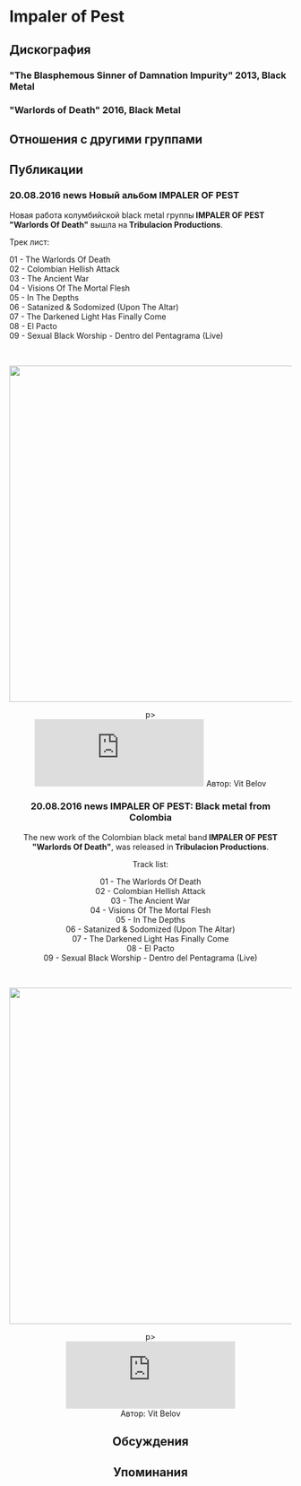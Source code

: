 # Impaler of Pest



## Дискография

### "The Blasphemous Sinner of Damnation Impurity" 2013, Black Metal



### "Warlords of Death" 2016, Black Metal




## Отношения с другими группами


## Публикации

### 20.08.2016 news Новый альбом IMPALER OF PEST

<p>Новая работа колумбийской black metal группы<strong> IMPALER OF PEST "Warlords Of Death"</strong> вышла на<strong> Tribulacion Productions</strong>. </p><p>Трек лист:</p><p>01 - The Warlords Of Death<br>02 - Colombian Hellish Attack<br>03 - The Ancient War<br>04 - Visions Of The Mortal Flesh<br>05 - In The Depths<br>06 - Satanized & Sodomized (Upon The Altar)<br>07 - The Darkened Light Has Finally Come<br>08 - El Pacto<br>09 - Sexual Black Worship - Dentro del Pentagrama (Live)</p><p>&nbsp;<center><img width="600" height="600" src="/images/news_rus/2016.08/29839.jpg" border="0"></p>p><center><iframe style="border: 0; width: 60%; height: 120px;" src="https://bandcamp.com/EmbeddedPlayer/album=3344379020/size=large/bgcol=ffffff/linkcol=0687f5/tracklist=false/artwork=small/transparent=true/" seamless><a href="http://tribulacionproductions.bandcamp.com/album/impaler-of-pest-warlords-of-death-cd-out-now">IMPALER OF PEST &quot;Warlords Of Death&quot; CD    Out Now ! by Tribulacion Productions -  Underground Necro Metal Art</a></iframe>
Автор: Vit Belov

### 20.08.2016 news IMPALER OF PEST: Black metal from Colombia

<p>The new work of the Colombian black metal band<strong> IMPALER OF PEST "Warlords Of Death"</strong>, was released in<strong> Tribulacion Productions</strong>.</p><p>Track list:</p><p>01 - The Warlords Of Death<br>02 - Colombian Hellish Attack<br>03 - The Ancient War<br>04 - Visions Of The Mortal Flesh<br>05 - In The Depths<br>06 - Satanized & Sodomized (Upon The Altar)<br>07 - The Darkened Light Has Finally Come<br>08 - El Pacto<br>09 - Sexual Black Worship - Dentro del Pentagrama (Live)</p><p>&nbsp;<center><img width="600" height="600" src="/images/news_rus/2016.08/29839.jpg" border="0"><p></p>p&gt;<center><iframe src="https://bandcamp.com/EmbeddedPlayer/album=3344379020/size=large/bgcol=ffffff/linkcol=0687f5/tracklist=false/artwork=small/transparent=true/" style="border: 0px currentColor; width: 60%; height: 120px;" seamless="">&amp;lt;a href="http://tribulacionproductions.bandcamp.com/album/impaler-of-pest-warlords-of-death-cd-out-now"&amp;gt;IMPALER OF PEST &amp;amp;quot;Warlords Of Death&amp;amp;quot; CD    Out Now ! by Tribulacion Productions -  Underground Necro Metal Art&amp;lt;/a&amp;gt;</iframe></center></center>
Автор: Vit Belov


## Обсуждения


## Упоминания

